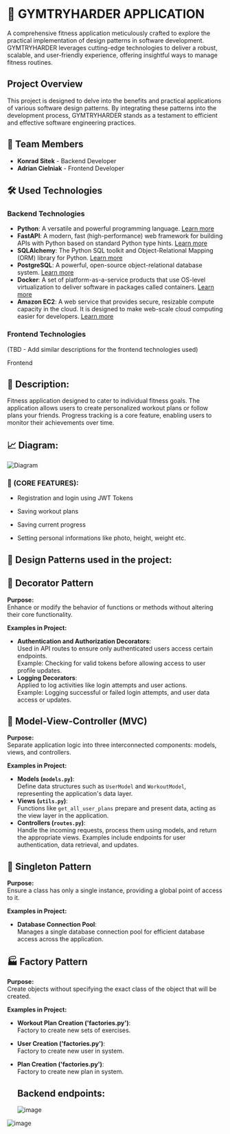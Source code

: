 # 📱 GYMTRYHARDER APPLICATION

A comprehensive fitness application meticulously crafted to explore the practical implementation of design patterns in software development. GYMTRYHARDER leverages cutting-edge technologies to deliver a robust, scalable, and user-friendly experience, offering insightful ways to manage fitness routines.

## Project Overview

This project is designed to delve into the benefits and practical applications of various software design patterns. By integrating these patterns into the development process, GYMTRYHARDER stands as a testament to efficient and effective software engineering practices.

## 👥 Team Members

- **Konrad Sitek** - Backend Developer
- **Adrian Cielniak** - Frontend Developer

## 🛠️ Used Technologies

### Backend Technologies

- **Python**: A versatile and powerful programming language. [Learn more](https://www.python.org/)
- **FastAPI**: A modern, fast (high-performance) web framework for building APIs with Python based on standard Python type hints. [Learn more](https://fastapi.tiangolo.com/)
- **SQLAlchemy**: The Python SQL toolkit and Object-Relational Mapping (ORM) library for Python. [Learn more](https://www.sqlalchemy.org/)
- **PostgreSQL**: A powerful, open-source object-relational database system. [Learn more](https://www.postgresql.org/)
- **Docker**: A set of platform-as-a-service products that use OS-level virtualization to deliver software in packages called containers. [Learn more](https://www.docker.com/)
- **Amazon EC2**: A web service that provides secure, resizable compute capacity in the cloud. It is designed to make web-scale cloud computing easier for developers. [Learn more](https://aws.amazon.com/ec2/)

### Frontend Technologies

(TBD - Add similar descriptions for the frontend technologies used)


Frontend


## 📝 **Description:**
Fitness application designed to cater to individual fitness goals. The application allows users to create personalized workout plans or follow plans your friends. Progress tracking is a core feature, enabling users to monitor their achievements over time.

## 📈 **Diagram:**

![Diagram](https://github.com/sit3kk/GymTryHarder_App/assets/69002597/a819a998-661b-4363-a81e-6cb0db0800c5)




### 🌟 **(CORE FEATURES):**
- Registration and login using JWT Tokens

- Saving workout plans

- Saving current progress

- Setting personal informations like photo, height, weight etc.


## 🧩 **Design Patterns used in the project:**

## 🎨 Decorator Pattern
**Purpose:**  
Enhance or modify the behavior of functions or methods without altering their core functionality.

**Examples in Project:**
- **Authentication and Authorization Decorators**:  
  Used in API routes to ensure only authenticated users access certain endpoints.  
  Example: Checking for valid tokens before allowing access to user profile updates.
- **Logging Decorators**:  
  Applied to log activities like login attempts and user actions.  
  Example: Logging successful or failed login attempts, and user data access or updates.


## 📐 Model-View-Controller (MVC)
**Purpose:**  
Separate application logic into three interconnected components: models, views, and controllers.

**Examples in Project:**
- **Models (`models.py`)**:  
  Define data structures such as `UserModel` and `WorkoutModel`, representing the application's data layer.
- **Views (`utils.py`)**:  
  Functions like `get_all_user_plans` prepare and present data, acting as the view layer in the application.
- **Controllers (`routes.py`)**:  
  Handle the incoming requests, process them using models, and return the appropriate views. Examples include endpoints for user authentication, data retrieval, and updates.

## 🔗 Singleton Pattern
**Purpose:**  
Ensure a class has only a single instance, providing a global point of access to it.

**Examples in Project:**
- **Database Connection Pool**:  
  Manages a single database connection pool for efficient database access across the application.

## 🏭 Factory Pattern
**Purpose:**  
Create objects without specifying the exact class of the object that will be created.

**Examples in Project:**
- **Workout Plan Creation ('factories.py')**:  
  Factory to create new sets of exercises.
- **User Creation ('factories.py')**:  
  Factory to create new user in system.
- **Plan Creation ('factories.py')**:  
  Factory to create new plan in system.


  ## Backend endpoints:
  ![image](https://github.com/sit3kk/GymTryHarder_App/assets/69002597/d05af8ed-fa3e-4c57-b2b3-7a68c5114eca)






![image](https://github.com/sit3kk/GymTryHarder_App/assets/69002597/9ffd3451-dd83-4a2e-b972-723ed3358495)
